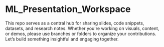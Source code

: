 # ML_Presentation_Workspace
This repo serves as a central hub for sharing slides, code snippets, datasets, and research notes. Whether you're working on visuals, content, or demos, please use branches or folders to organize your contributions. Let’s build something insightful and engaging together.
